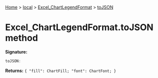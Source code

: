 [Home](./index) &gt; [local](local.md) &gt; [Excel\_ChartLegendFormat](local.excel_chartlegendformat.md) &gt; [toJSON](local.excel_chartlegendformat.tojson.md)

# Excel\_ChartLegendFormat.toJSON method


**Signature:**
```javascript
toJSON:
```
**Returns:** `{
            "fill": ChartFill;
            "font": ChartFont;
        }`

